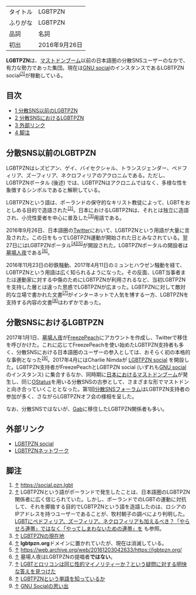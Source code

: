 <div>

|          |               |
|----------|---------------|
| タイトル | LGBTPZN       |
| ふりがな | LGBTPZN       |
| 品詞     | 名詞          |
| 初出     | 2016年9月26日 |

  
**LGBTPZN**は、[マストドンブーム](/%E6%97%A5%E6%9C%AC%E3%81%AB%E3%81%8A%E3%81%91%E3%82%8B%E3%83%9E%E3%82%B9%E3%83%88%E3%83%89%E3%83%B3%E3%83%96%E3%83%BC%E3%83%A0 "日本におけるマストドンブーム")以前の日本語圏の分散SNSユーザーのなかで、有力な勢力であった集団。現在は[GNU social](/GNU_social "GNU social")のインスタンスであるLGBTPZN social<sup>[\[1\]](#cite_note-1)</sup>が稼動している。

<div>

<div lang="ja" dir="ltr">

## 目次

</div>

-   [1 分散SNS以前のLGBTPZN](#.E5.88.86.E6.95.A3SNS.E4.BB.A5.E5.89.8D.E3.81.AELGBTPZN)
-   [2 分散SNSにおけるLGBTPZN](#.E5.88.86.E6.95.A3SNS.E3.81.AB.E3.81.8A.E3.81.91.E3.82.8BLGBTPZN)
-   [3 外部リンク](#.E5.A4.96.E9.83.A8.E3.83.AA.E3.83.B3.E3.82.AF)
-   [4 脚注](#.E8.84.9A.E6.B3.A8)

</div>

## 分散SNS以前のLGBTPZN

LGBTPZNはレズビアン、ゲイ、バイセクシャル、トランスジェンダー、ペドフィリア、ズーフィリア、ネクロフィリアのアクロニムである。ただし、LGBTPZNポータル (後述) では、LGBTPZNはアクロニムではなく、多様な性を象徴するシンボルであると解釈している。

LGBTPZNという語は、ポーランドの保守的なキリスト教徒によって、LGBTをおとしめる目的で造語された<sup>[\[2\]](#cite_note-2)</sup>。日本におけるLGBTPZNは、それとは独立に造語され、小児性愛者を中心に普及した<sup>[\[3\]](#cite_note-3)</sup>用語である。

2016年9月26日、日本語圏の[Twitter](/Twitter "Twitter")において、LGBTPZNという用語が大量に言及された。この日をもってLGBTPZN運動が開始された日とみなされている。翌27日にはLGBTPZNポータル<sup>[\[4\]](#cite_note-4)[\[5\]](#cite_note-5)</sup>が開設された。LGBTPZNポータルの開設者は[墓場人夜](/%E5%A2%93%E5%A0%B4%E4%BA%BA%E5%A4%9C "墓場人夜")である<sup>[\[6\]](#cite_note-6)</sup>。

2016年11月23日の砂鉄騒動、2017年4月11日のミュンヒハウゼン騒動を経て、LGBTPZNという用語は広く知られるようになった。その反面、LGBT当事者または運動家に対する中傷のためにLGBTPZNが利用されるなど、当初LGBTPZNを支持した層とは違った思惑でLGBTPZNが広まった。LGBTPZNに対して敵対的な立場で書かれた文書<sup>[\[7\]](#cite_note-7)</sup>がインターネットで人気を博する一方、LGBTPZNを支持する内容の文書<sup>[\[8\]](#cite_note-8)</sup>はわずかであった。

## 分散SNSにおけるLGBTPZN

2017年1月1日、[墓場人夜](/%E5%A2%93%E5%A0%B4%E4%BA%BA%E5%A4%9C "墓場人夜")が[FreezePeach](/GNU_social "GNU social")にアカウントを作成し、Twitterで移住を呼びかけた。これに応じてFreezePeachを使い始めたLGBTPZN支持者も多く、分散SNSにおける日本語圏のユーザーの参入としては、おそらく初の本格的な事例となった<sup>[\[9\]](#cite_note-9)</sup>。2017年4月にはCharlie Nimdaが <a href="https://social.pzn.lgbt" rel="nofollow">LGBTPZN social</a> を開設した。LGBTPZN支持者がFreezePeachとLGBTPZN social (いずれも[GNU social](/GNU_social "GNU social")のインスタンス) に集合するなか、同時期に[日本におけるマストドンブーム](/%E6%97%A5%E6%9C%AC%E3%81%AB%E3%81%8A%E3%81%91%E3%82%8B%E3%83%9E%E3%82%B9%E3%83%88%E3%83%89%E3%83%B3%E3%83%96%E3%83%BC%E3%83%A0 "日本におけるマストドンブーム")が発生し、同じ[OStatus](/OStatus "OStatus")を用いる分散SNSの古参として、さまざまな形でマストドンと向き合っていくこととなった。第1回[分散SNSフォーラム](/%E5%88%86%E6%95%A3SNS%E3%83%95%E3%82%A9%E3%83%BC%E3%83%A9%E3%83%A0 "分散SNSフォーラム")はLGBTPZN支持者の参加が多く、さながらLGBTPZNオフ会の様相を呈した。

なお、分散SNSではないが、[Gab](/Gab "Gab")に移住したLGBTPZN関係者も多い。

## 外部リンク

-   <a href="https://social.pzn.lgbt" rel="nofollow">LGBTPZN social</a>
-   <a href="https://www.lgbtpzn.net/" rel="nofollow">LGBTPZNネットワーク</a>

## 脚注

<div>

1.  [↑](#cite_ref-1) <a href="https://social.pzn.lgbt" rel="nofollow">https://social.pzn.lgbt</a>
2.  [↑](#cite_ref-2) LGBTPZNという語がポーランドで発生したことは、日本語圏のLGBTPZN関係者に広く信じられていた。しかし、ポーランドでのLGBTの運動に対抗して、それを揶揄する目的でLGBTPZNという語を造語したのは、ロシアのIPアドレスを持つユーザーであることが、牧村朝子の調べにより判明した。<a href="http://wezz-y.com/archives/53907" rel="nofollow">LGBTにペドフィリア、ズーフィリア、ネクロフィリアも加えるべき？「やらせろ連帯」ではなく「やってしまわないための連帯」を</a> も参照。
3.  [↑](#cite_ref-3) <a href="http://okimochi-philia.hatenablog.com/entry/2016/12/03/000248" rel="nofollow">LGBTPZNの現在地</a>
4.  [↑](#cite_ref-4) **lgbtpzn.org**ドメインに置かれていたが、現在は消滅している。
5.  [↑](#cite_ref-5) <a href="https://web.archive.org/web/20161203042633/https://lgbtpzn.org/" rel="nofollow">https://web.archive.org/web/20161203042633/https://lgbtpzn.org/</a>
6.  [↑](#cite_ref-6) 墓場人夜はLGBTPZNの提唱者**ではない**。
7.  [↑](#cite_ref-7) <a href="http://highday.moo.jp/2017/01/04/post-234/" rel="nofollow">LGBTとロリコンは同じ性的マイノリティーか？という疑問に対する明快な答えを見つけた</a>
8.  [↑](#cite_ref-8) <a href="https://note.mu/gsnm_kei/n/n80a89e898ab8" rel="nofollow">LGBTPZNという単語を知っているか</a>
9.  [↑](#cite_ref-9) <a href="http://okimochi-philia.hatenablog.com/entry/2017/06/30/050412" rel="nofollow">GNU Socialの思い出</a>

</div>

</div>
